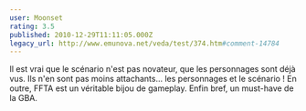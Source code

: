 ```yaml
---
user: Moonset
rating: 3.5
published: 2010-12-29T11:11:05.000Z
legacy_url: http://www.emunova.net/veda/test/374.htm#comment-14784
---
```

Il est vrai que le scénario n'est pas novateur, que les personnages sont déjà vus. Ils n'en sont pas moins attachants... les personnages et le scénario ! En outre, FFTA est un véritable bijou de gameplay. Enfin bref, un must-have de la GBA.